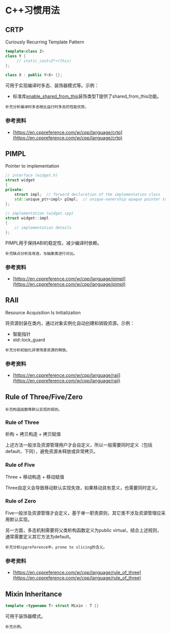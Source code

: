 # C++习惯用法

## CRTP

Curiously Recurring Template Pattern

```cpp
template<class Z>
class Y {
     // static_cast<Z*>(this)
};
 
class X : public Y<X> {};
```

可用于实现编译时多态、装饰器模式等。示例：

- 标准库[enable_shared_from_this](https://en.cppreference.com/w/cpp/memory/enable_shared_from_this)装饰类型T提供了shared_from_this功能。

```{note}
补充分析编译时多态相比运行时多态的性能优势。
```

### 参考资料

- [https://en.cppreference.com/w/cpp/language/crtp](https://en.cppreference.com/w/cpp/language/crtp)

## PIMPL

Pointer to implementation

```cpp
// interface (widget.h)
struct widget
{
private:
    struct impl;  // forward declaration of the implementation class
    std::unique_ptr<impl> pImpl;  // unique-ownership opaque pointer to the forward-declared implementation class
};
 
// implementation (widget.cpp)
struct widget::impl
{
    // implementation details
};
```

PIMPL用于保持ABI的稳定性，减少编译时依赖。

```{note}
补充缺点分析及改进，与抽象类进行对比。
```

### 参考资料

- [https://en.cppreference.com/w/cpp/language/pimpl](https://en.cppreference.com/w/cpp/language/pimpl)

## RAII

Resource Acquisition Is Initialization

将资源封装在类内，通过对象实例化自动创建和销毁资源。示例：

- 智能指针
- std::lock_guard

```{note}
补充分析初始化异常场景资源的释放。
```

### 参考资料

- [https://en.cppreference.com/w/cpp/language/raii](https://en.cppreference.com/w/cpp/language/raii)

## Rule of Three/Five/Zero

```{note}
补充构造函数等默认实现的规则。
```

### Rule of Three

析构 + 拷贝构造 + 拷贝赋值

上述方法一般涉及资源管理用户才会自定义，所以一般需要同时定义（包括default，下同），避免资源未释放或异常拷贝。

### Rule of Five

Three + 移动构造 + 移动赋值

Three自定义会导致移动默认实现失效，如果移动具有意义，也需要同时定义。

### Rule of Zero

Five一般涉及资源管理才会定义，基于单一职责原则，其它类不涉及资源管理应采用默认实现。

另一方面，多态机制需要将父类析构函数定义为public virtual，结合上述规则，通常需要定义其它方法为default。

```{note}
补充分析cppreference中，prone to slicing的含义。
```


### 参考资料

- [https://en.cppreference.com/w/cpp/language/rule_of_three](https://en.cppreference.com/w/cpp/language/rule_of_three)

## Mixin Inheritance

```cpp
template <typename T> struct Mixin : T {}
```

可用于装饰器模式。

```{note}
补充示例。
```